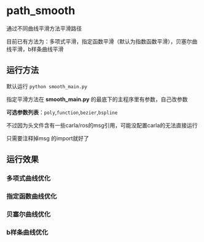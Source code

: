 # path_smooth
通过不同曲线平滑方法平滑路径

目前已有方法为：多项式平滑，指定函数平滑（默认为指数函数平滑），贝塞尔曲线平滑，b样条曲线平滑

## 运行方法


默认运行 `python smooth_main.py`

指定平滑方法在 **smooth_main.py** 的最底下的主程序里有参数，自己改参数

**可选参数列表**：`poly`,`function`,`bezier`,`bspline`

不过因为头文件含有一些carla/ros的msg引用，可能没配置carla的无法直接运行

只需要注释掉msg 的import就好了

## 运行效果
### 多项式曲线优化

### 指定函数曲线优化

### 贝塞尔曲线优化

### b样条曲线优化



